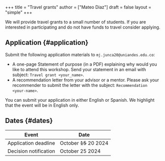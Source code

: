 +++
title = "Travel grants"
author = ["Mateo Diaz"]
draft = false
layout = "simple"
+++

We will provide travel grants to a small number of students. If you are interested in participating and do not have funds to travel consider applying.


## Application {#application}

Submit the following application materials to `mj.junca20@uniandes.edu.co`:

-   A one-page Statement of purpose (in a PDF) explaining why would you like to attend this workshop. Send your statement in an email with subject: `Travel grant <your_name>`.
-   A recommendation letter from your advisor or a mentor. Please ask your recommender to submit the letter with the subject: `Recommendation <your-name>`.

You can submit your application in either English or Spanish. We highlight that the event will be in English only.


## Dates {#dates}

| Event                 | Date                   |
|-----------------------|------------------------|
| Application deadline  | October ~~15~~ 20 2024 |
| Decision notification | October 25 2024        |
